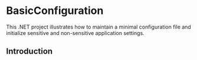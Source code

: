 # BasicConfiguration
This .NET project illustrates how to maintain a minimal configuration file and initialize sensitive and non-sensitive application settings.

## Introduction
